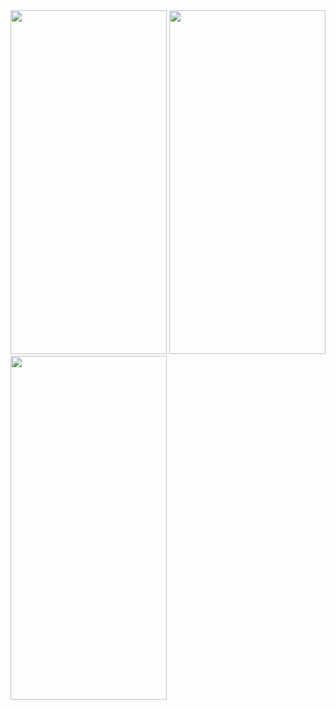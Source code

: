 <img src = "https://user-images.githubusercontent.com/113701661/208269736-28bec67c-cf9d-4973-9b28-d2a17ed13b36.png" height = 550 width = 250>
<img src = "https://user-images.githubusercontent.com/113701661/208269737-b969a8c6-96fa-492d-847b-ca17838824ed.png" height = 550 width = 250>
<img src = "https://user-images.githubusercontent.com/113701661/208269739-14ca5e9d-62f4-42f6-876e-8aa037290ec1.png" height = 550 width = 250>
